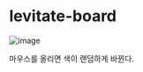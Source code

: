 # levitate-board
![image](https://github.com/jung-chaewon/levitate-board/assets/131144717/c4ec4402-07f2-40f5-81b8-d0cd55c90213)

마우스를 올리면 색이 랜덤하게 바뀐다.
